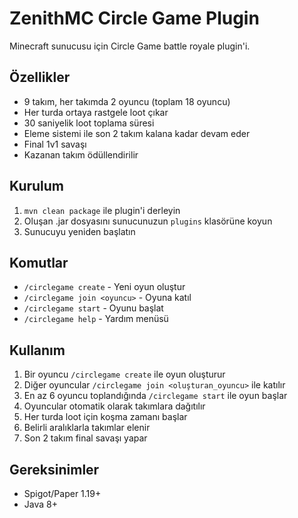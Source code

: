 
# ZenithMC Circle Game Plugin

Minecraft sunucusu için Circle Game battle royale plugin'i.

## Özellikler

- 9 takım, her takımda 2 oyuncu (toplam 18 oyuncu)
- Her turda ortaya rastgele loot çıkar
- 30 saniyelik loot toplama süresi
- Eleme sistemi ile son 2 takım kalana kadar devam eder
- Final 1v1 savaşı
- Kazanan takım ödüllendirilir

## Kurulum

1. `mvn clean package` ile plugin'i derleyin
2. Oluşan .jar dosyasını sunucunuzun `plugins` klasörüne koyun
3. Sunucuyu yeniden başlatın

## Komutlar

- `/circlegame create` - Yeni oyun oluştur
- `/circlegame join <oyuncu>` - Oyuna katıl
- `/circlegame start` - Oyunu başlat
- `/circlegame help` - Yardım menüsü

## Kullanım

1. Bir oyuncu `/circlegame create` ile oyun oluşturur
2. Diğer oyuncular `/circlegame join <oluşturan_oyuncu>` ile katılır
3. En az 6 oyuncu toplandığında `/circlegame start` ile oyun başlar
4. Oyuncular otomatik olarak takımlara dağıtılır
5. Her turda loot için koşma zamanı başlar
6. Belirli aralıklarla takımlar elenir
7. Son 2 takım final savaşı yapar

## Gereksinimler

- Spigot/Paper 1.19+
- Java 8+
